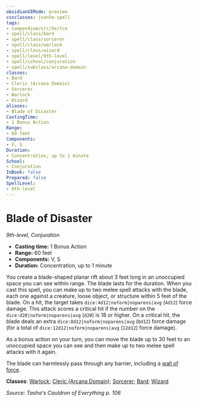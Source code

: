 ```yaml
---
obsidianUIMode: preview
cssclasses: json5e-spell
tags:
- compendium/src/5e/tce
- spell/class/bard
- spell/class/sorcerer
- spell/class/warlock
- spell/class/wizard
- spell/level/9th-level
- spell/school/conjuration
- spell/subclass/arcana-domain
classes:
- Bard
- Cleric (Arcana Domain)
- Sorcerer
- Warlock
- Wizard
aliases:
- Blade of Disaster
CastingTime: 
- 1 Bonus Action
Range:
- 60 feet
Components:
- V, S
Duration:
- Concentration, up to 1 minute
School:
- Conjuration
InBook: false
Prepared: false
SpellLevel:
- 9th-level
---
```

# Blade of Disaster
*9th-level, Conjuration*  


- **Casting time:** 1 Bonus Action
- **Range:** 60 feet
- **Components:** V, S
- **Duration:** Concentration, up to 1 minute

You create a blade-shaped planar rift about 3 feet long in an unoccupied space you can see within range. The blade lasts for the duration. When you cast this spell, you can make up to two melee spell attacks with the blade, each one against a creature, loose object, or structure within 5 feet of the blade. On a hit, the target takes `dice:4d12|noform|noparens|avg` (`4d12`) force damage. This attack scores a critical hit if the number on the `dice:d20|noform|noparens|avg` (`d20`) is 18 or higher. On a critical hit, the blade deals an extra `dice:8d12|noform|noparens|avg` (`8d12`) force damage (for a total of `dice:12d12|noform|noparens|avg` (`12d12`) force damage).

As a bonus action on your turn, you can move the blade up to 30 feet to an unoccupied space you can see and then make up to two melee spell attacks with it again.

The blade can harmlessly pass through any barrier, including a [wall of force](/3-Mechanics/CLI/spells/wall-of-force-xphb.md).

**Classes**: [Warlock](/3-Mechanics/CLI/lists/list-spells-classes-warlock.md); [Cleric (Arcana Domain)](/3-Mechanics/CLI/lists/list-spells-classes-arcana-domain-scag.md "subclass=SCAG;class=XPHB"); [Sorcerer](/3-Mechanics/CLI/lists/list-spells-classes-sorcerer.md); [Bard](/3-Mechanics/CLI/lists/list-spells-classes-bard.md); [Wizard](/3-Mechanics/CLI/lists/list-spells-classes-wizard.md)

*Source: Tasha's Cauldron of Everything p. 106*